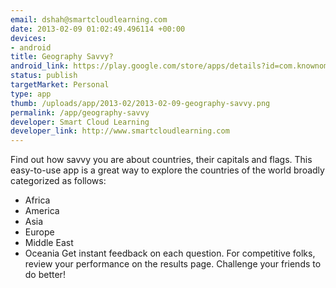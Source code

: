 ```yaml
--- 
email: dshah@smartcloudlearning.com
date: 2013-02-09 01:02:49.496114 +00:00
devices: 
- android
title: Geography Savvy?
android_link: https://play.google.com/store/apps/details?id=com.knownomy.geographysavvy
status: publish
targetMarket: Personal
type: app
thumb: /uploads/app/2013-02/2013-02-09-geography-savvy.png
permalink: /app/geography-savvy
developer: Smart Cloud Learning
developer_link: http://www.smartcloudlearning.com
---
```


Find out how savvy you are about countries, their capitals and flags.
This easy-to-use app is a great way to explore the countries of the world broadly categorized as follows:
* Africa
* America
* Asia
* Europe
* Middle East
* Oceania
Get instant feedback on each question.
For competitive folks, review your performance on the results page. 
Challenge your friends to do better!
